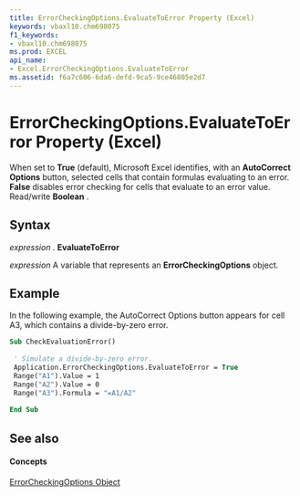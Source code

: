 ```yaml
---
title: ErrorCheckingOptions.EvaluateToError Property (Excel)
keywords: vbaxl10.chm698075
f1_keywords:
- vbaxl10.chm698075
ms.prod: EXCEL
api_name:
- Excel.ErrorCheckingOptions.EvaluateToError
ms.assetid: f6a7c606-6da6-defd-9ca5-9ce46805e2d7
---
```



# ErrorCheckingOptions.EvaluateToError Property (Excel)

When set to  **True** (default), Microsoft Excel identifies, with an **AutoCorrect Options** button, selected cells that contain formulas evaluating to an error. **False** disables error checking for cells that evaluate to an error value. Read/write **Boolean** .


## Syntax

 _expression_ . **EvaluateToError**

 _expression_ A variable that represents an **ErrorCheckingOptions** object.


## Example

In the following example, the AutoCorrect Options button appears for cell A3, which contains a divide-by-zero error.


```vb
Sub CheckEvaluationError() 
 
 ' Simulate a divide-by-zero error. 
 Application.ErrorCheckingOptions.EvaluateToError = True 
 Range("A1").Value = 1 
 Range("A2").Value = 0 
 Range("A3").Formula = "=A1/A2" 
 
End Sub
```


## See also


#### Concepts


[ErrorCheckingOptions Object](errorcheckingoptions-object-excel.md)

